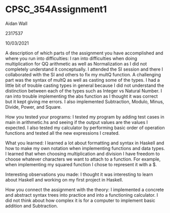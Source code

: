 # CPSC_354Assignment1
Aidan Wall

2317537

10/03/2021

A description of which parts of the assignment you have accomplished and where you run into difficulties:
I ran into difficulties when doing multiplication for QQ arithmetic as well as Normalization
as I did not completely understand it conceptually. I attended the SI session and there I collaborated
with the SI and others to fix my multQ function. A challenging part was the syntax of multQ as well as
casting some of the types. I had a little bit of trouble casting types in general because I did not
understand the distinction between each of the types such as Integer vs Natural Number. I ran into
trouble implementing the abs function as I thought it was correct but it kept giving me errors. I
also implemented Subtraction, Modulo, Minus, Divide, Power, and Square.  


How you tested your programs:
I tested my program by adding test cases in main in arithmetic.hs and seeing if the output values are the values I expected. I also tested my calculator by performing basic order of operation functions and tested
all the new expressions I created.


What you learned:
I learned a lot about formatting and syntax in Haskell and how to make my own notation when implementing
functions and data types. I learned that when choosing multiplication and division I have freedom
to choose whatever characters we want to attach to a function. For example, when implementing my squared
function I chose to represent it with a $.

Interesting observations you made:
I thought it was interesting to learn about Haskell and working on my first project in Haskell.

How you connect the assignment with the theory:
I implemented a concrete and abstract syntax trees into practice and into a functioning calculator.
I did not think about how complex it is for a computer to implement basic addition and Subtraction.
